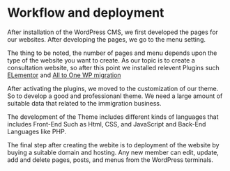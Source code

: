 # Workflow and deployment

After installation of the WordPress CMS, we first developed the pages for our websites. After developing the pages, we go to the menu setting.

The thing to be noted, the number of pages and menu depends upon the type of the website you want to create. As our topic is to create a consultation website, so after this point we installed relevent Plugins such [ELementor](https://elementor.com/) and [All to One WP migration](https://downloads.wordpress.org/plugin/all-in-one-wp-migration.7.63.zip)

After activating the plugins, we moved to the customization of our theme. So to develop a good and professionanl theme. We need a large amount of suitable data that related to the immigration business.

The development of the Theme includes different kinds of languages that includes Front-End Such as Html, CSS, and JavaScript and Back-End Languages like PHP.

The final step after creating the webite is to deployment of the website by buying a suitable domain and hosting. Any new member can edit, update, add and delete pages, posts, and menus from the WordPress terminals.
